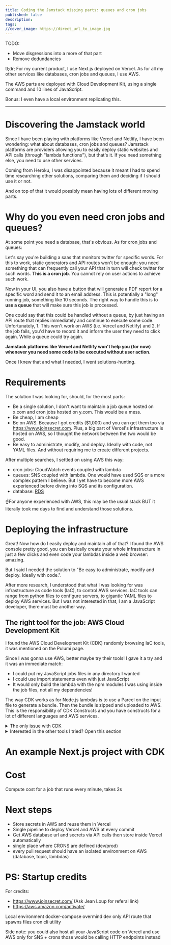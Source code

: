 ```yaml
---
title: Coding the Jamstack missing parts: queues and cron jobs
published: false
description: 
tags: 
//cover_image: https://direct_url_to_image.jpg
---
```


TODO:
- Move disgressions into a more of that part
- Remove dedundancies

tl;dr; For my current product, I use Next.js deployed on Vercel. As for all my other services like databases, cron jobs and queues, I use AWS.

The AWS parts are deployed with Cloud Development Kit, using a single command and 10 lines of JavaScript.

Bonus: I even have a local environment replicating this.

---

# Discovering the Jamstack world

Since I have been playing with platforms like Vercel and Netlify, I have been wondering: what about databases, cron jobs and queues? Jamstack platforms are providers allowing you to easily deploy static websites and API calls (through "lambda functions"), but that's it. If you need something else, you need to use other services.

Coming from Heroku, I was disappointed because it meant I had to spend time researching other solutions, comparing them and deciding if I should use it or not.

And on top of that it would possibly mean having lots of different moving parts.

# Why do you even need cron jobs and queues?

At some point you need a database, that's obvious. As for cron jobs and queues:

Let's say you're building a saas that monitors twitter for specific words. For this to work, static generators and API routes won't be enough: you need something that can frequently call your API that in turn will check twitter for such words. **This is a cron job**. You cannot rely on user actions to achieve such work.

Now in your UI, you also have a button that will generate a PDF report for a specific word and send it to an email address. This is potentially a "long" running job, something like 10 seconds. The right way to handle this is to **use a queue** that will make sure this job is processed.

One could say that this could be handled without a queue, by just having an API route that replies immediately and continue to execute some code. Unfortunately, 1. This won't work on AWS (i.e. Vercel and Netlify) and 2. If the job fails, you'd have to record it and inform the user they need to click again. While a queue could try again.

**Jamstack platforms like Vercel and Netlify won't help you (for now) whenever you need some code to be executed without user action.**

Once I knew that and what I needed, I went solutions-hunting.

# Requirements

The solution I was looking for, should, for the most parts:

- Be a single solution, I don't want to maintain a job queue hosted on x.com and cron jobs hosted on y.com. This would be a mess.
- Be cheap, I am cheap
- Be on AWS. Because I got credits ($1,000) and you can get them too via https://www.joinsecret.com. Plus, a big part of Vercel's infrastructure is hosted on AWS, so I thought the network between the two would be good.
- Be easy to administrate, modify, and deploy. Ideally with code, not YAML files. And without requiring me to create different projects.

After multiple searches, I settled on using AWS this way:
- cron jobs: CloudWatch events coupled with lambda
- queues: SNS coupled with lambda. One would have used SQS or a more complex pattern I believe. But I yet have to become more AWS experienced before diving into SQS and its configuration.
- database: [RDS](https://aws.amazon.com/fr/rds/)

☝️For anyone experienced with AWS, this may be the usual stack BUT it literally took me days to find and understand those solutions.

# Deploying the infrastructure

Great! Now how do I easily deploy and maintain all of that? I found the AWS console pretty good, you can basically create your whole infrastructure in just a few clicks and even code your lambdas inside a web browser: amazing.

But I said I needed the solution to "Be easy to administrate, modify and deploy. Ideally with code.".

After more research, I understood that what I was looking for was infrastructure as code tools (IaC), to control AWS services. IaC tools can range from python files to configure servers, to gigantic YAML files to deploy AWS services. But I was not interested in that, I am a JavaScript developer, there must be another way.

## The right tool for the job: AWS Cloud Development Kit

I found the AWS Cloud Development Kit (CDK) randomly browsing IaC tools, it was mentioned on the Pulumi page.

Since I was gonna use AWS, better maybe try their tools! I gave it a try and it was an immediate match:
- I could put my JavaScript jobs files in any directory I wanted
- I could use import statements even with just JavaScript
- It would only build the lambda with the npm modules I was using inside the job files, not all my dependencies!

The way CDK works as for Node.js lambdas is to use a Parcel on the input file to generate a bundle. Then the bundle is zipped and uploaded to AWS. This is the responsibility of CDK Constructs and you have constructs for a lot of different languages and AWS services.

<details>
  <summary>The only issue with CDK</summary>

  I hit a single issue with CDK: For now they run Parcel inside Docker, by previously mounting your whole JavaScript project as a Docker volume. Unfortunately, on MacOS, mounting big volumes is notoriously slow with Docker. And even the latest updates to Docker, it will still be slow. Only Mounting a small Next.js project would take between 20s and 2 minutes.

I spent a LOT of time on this issue, and I was lucky to be able to discuss with CDK maintainers like Jo. At some point they will provide a Node.js construct that will not use Docker. In the meantime, I created my own construct which works pretty well: https://github.com/vvo/aws-lambda-nodejs-webpack.
</details>

<details>
<summary>Interested in the other tools I tried? Open this section</summary>

## Architect

https://arc.codes/

Architect looked like what I needed: control AWS services via simple YAML files while also getting a local environment replicating your AWS infrastructure.

I played with it a little, asked some questions on their slack, only to discover that once you were using Architect, your whole codebase should be controlled and deployed by it. You can't easily mix a Next.js website deployed on Vercel and cron jobs hosted on AWS crontrolled by Archited.

Next!

## Pulumi

The first tool I tried was [Pulumi](https://www.pulumi.com/). Which is multi-cloud. I was happy to find out you could easily create lambda functions on AWS that would get regularly called, just like cron jobs. While also using SQS, the queue from AWS and link it to lambdas as well.

I had dumb issues with Pulumi: not being able to easily use import statements if you're not using TypeScript, all dependencies from my package.json would be installed on AWS, instead of only the dependencies my jobs are using.

Pulumi was the first IaC tool I really tried and most probably suffered from my lack of investment in it. I am sure it's a wonderful tool.

But I needed to try another one. Next!
</details>

# An example Next.js project with CDK



# Cost

Compute cost for a job that runs every minute, takes 2s

# Next steps
- Store secrets in AWS and reuse them in Vercel
- Single pipeline to deploy Vercel and AWS at every commit
- Get AWS database url and secrets via API calls then store inside Vercel automatically
- single place where CRONS are defined (dev/prod)
- every pull request should have an isolated environment on AWS (database, topic, lambdas)

# PS: Startup credits
For credits:
- https://www.joinsecret.com/ (Ask Jean Loup for referal link)
- https://aws.amazon.com/activate/

Local environment
docker-compose
overmind
dev only API route that spawns files
cron cli utility

Side note: you could also host all your JavaScript code on Vercel and use AWS only for SNS + crons those would be calling HTTP endpoints instead





